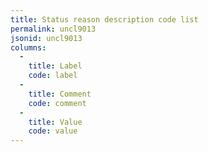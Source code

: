 ```yaml
---
title: Status reason description code list
permalink: uncl9013
jsonid: uncl9013
columns:
  - 
    title: Label
    code: label
  - 
    title: Comment
    code: comment
  - 
    title: Value
    code: value
---
```

